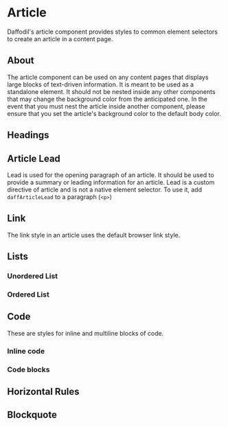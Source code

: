 # Article
Daffodil's article component provides styles to common element selectors to create an article in a content page.

## About
The article component can be used on any content pages that displays large blocks of text-driven information. It is meant to be used as a standalone element. It should not be nested inside any other components that may change the background color from the anticipated one. In the event that you must nest the article inside another component, please ensure that you set the article's background color to the default body color.

## Headings
<design-land-example-viewer example="article-headings"></design-land-example-viewer>

## Article Lead
Lead is used for the opening paragraph of an article. It should be used to provide a summary or leading information for an article. Lead is a custom directive of article and is not a native element selector. To use it, add `daffArticleLead` to a paragraph (`<p>`)

<design-land-example-viewer example="article-lead"></design-land-example-viewer>

## Link
The link style in an article uses the default browser link style.

<design-land-example-viewer example="article-link"></design-land-example-viewer>

## Lists

### Unordered List
<design-land-example-viewer example="article-ul"></design-land-example-viewer>

### Ordered List
<design-land-example-viewer example="article-ol"></design-land-example-viewer>

## Code
These are styles for inline and multiline blocks of code.

### Inline code
<design-land-example-viewer example="article-code-inline"></design-land-example-viewer>

### Code blocks
<design-land-example-viewer example="article-code-block"></design-land-example-viewer>

## Horizontal Rules
<design-land-example-viewer example="article-hr"></design-land-example-viewer>

## Blockquote
<design-land-example-viewer example="article-blockquote"></design-land-example-viewer>
